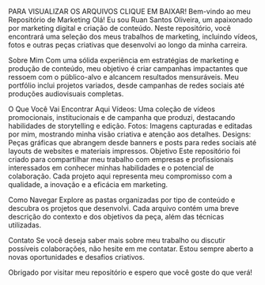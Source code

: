 PARA VISUALIZAR OS ARQUIVOS CLIQUE EM BAIXAR!
Bem-vindo ao meu Repositório de Marketing
Olá! Eu sou Ruan Santos Oliveira, um apaixonado por marketing digital e criação de conteúdo. Neste repositório, você encontrará uma seleção dos meus trabalhos de marketing, incluindo vídeos, fotos e outras peças criativas que desenvolvi ao longo da minha carreira.

Sobre Mim
Com uma sólida experiência em estratégias de marketing e produção de conteúdo, meu objetivo é criar campanhas impactantes que ressoem com o público-alvo e alcancem resultados mensuráveis. Meu portfólio inclui projetos variados, desde campanhas de redes sociais até produções audiovisuais completas.

O Que Você Vai Encontrar Aqui
Vídeos: Uma coleção de vídeos promocionais, institucionais e de campanha que produzi, destacando habilidades de storytelling e edição.
Fotos: Imagens capturadas e editadas por mim, mostrando minha visão criativa e atenção aos detalhes.
Designs: Peças gráficas que abrangem desde banners e posts para redes sociais até layouts de websites e materiais impressos.
Objetivo
Este repositório foi criado para compartilhar meu trabalho com empresas e profissionais interessados em conhecer minhas habilidades e o potencial de colaboração. Cada projeto aqui representa meu compromisso com a qualidade, a inovação e a eficácia em marketing.

Como Navegar
Explore as pastas organizadas por tipo de conteúdo e descubra os projetos que desenvolvi. Cada arquivo contém uma breve descrição do contexto e dos objetivos da peça, além das técnicas utilizadas.

Contato
Se você deseja saber mais sobre meu trabalho ou discutir possíveis colaborações, não hesite em me contatar. Estou sempre aberto a novas oportunidades e desafios criativos.

Obrigado por visitar meu repositório e espero que você goste do que verá!
